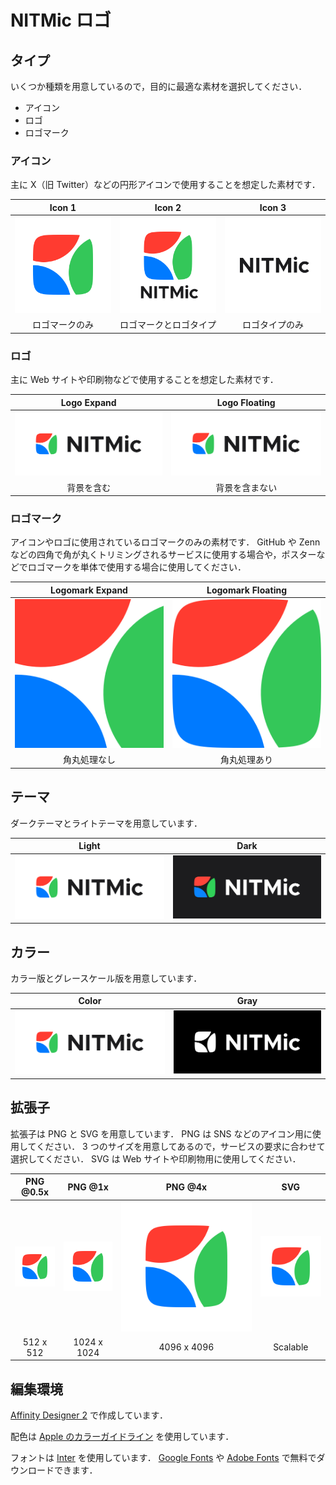 # NITMic ロゴ

## タイプ

いくつか種類を用意しているので，目的に最適な素材を選択してください．

- アイコン
- ロゴ
- ロゴマーク

### アイコン

主に X（旧 Twitter）などの円形アイコンで使用することを想定した素材です．

| Icon 1 | Icon 2 | Icon 3 |
| :---: | :---: | :---: |
| ![icon1](build/png_@1x/nitmic-icon1_light-color.png) | ![icon2](build/png_@1x/nitmic-icon2-light-color.png) | ![icon3](build/png_@1x/nitmic-icon3_light-color.png) |
| ロゴマークのみ | ロゴマークとロゴタイプ | ロゴタイプのみ |

### ロゴ

主に Web サイトや印刷物などで使用することを想定した素材です．

| Logo Expand | Logo Floating |
| :---: | :---: |
| ![logo-expand](build/png_@1x/nitmic-logo-expand_light-color.png) | ![logo-floating](build/png_@1x/nitmic-logo-floating_light-color.png) |
| 背景を含む | 背景を含まない |

### ロゴマーク

アイコンやロゴに使用されているロゴマークのみの素材です．
GitHub や Zenn などの四角で角が丸くトリミングされるサービスに使用する場合や，ポスターなどでロゴマークを単体で使用する場合に使用してください．

| Logomark Expand | Logomark Floating |
| :---: | :---: |
| ![logomark-expand](build/png_@1x/nitmic-logomark-expand_light-color.png) | ![logomark-floating](build/png_@1x/nitmic-logomark-floating_light-color.png) |
| 角丸処理なし | 角丸処理あり |

## テーマ

ダークテーマとライトテーマを用意しています．

| Light | Dark |
| :---: | :---: |
| ![light](build/png_@1x/nitmic-logo-expand_light-color.png) | ![dark](build/png_@1x/nitmic-logo-expand_dark-color.png) |

## カラー

カラー版とグレースケール版を用意しています．

| Color | Gray |
| :---: | :---: |
| ![color](build/png_@1x/nitmic-logo-expand_light-color.png) | ![gray](build/png_@1x/nitmic-logo-expand_light-gray.png) |

## 拡張子

拡張子は PNG と SVG を用意しています．
PNG は SNS などのアイコン用に使用してください．
3 つのサイズを用意してあるので，サービスの要求に合わせて選択してください．
SVG は Web サイトや印刷物用に使用してください．

| PNG @0.5x | PNG @1x | PNG @4x | SVG |
| :---: | :---: | :---: | :---: |
| <img src="build/png_@0.5x/nitmic-icon1_light-color@0.5x.png" width="512"> | <img src="build/png_@1x/nitmic-icon1_light-color.png" width="1024"> |  <img src="build/png_@4x/nitmic-icon1_light-color@4x.png" width="4096"> | <img src="build/svg/nitmic-icon1_light-color.svg" width="1024"> |
| 512 x 512 | 1024 x 1024 | 4096 x 4096 | Scalable |

## 編集環境

[Affinity Designer 2](https://affinity.serif.com/ja-jp/designer/) で作成しています．

配色は [Apple のカラーガイドライン](https://developer.apple.com/design/human-interface-guidelines/color) を使用しています．

フォントは [Inter](https://rsms.me/inter/) を使用しています．
[Google Fonts](https://fonts.google.com/specimen/Inter) や [Adobe Fonts](https://fonts.adobe.com/fonts/inter-variable) で無料でダウンロードできます．

